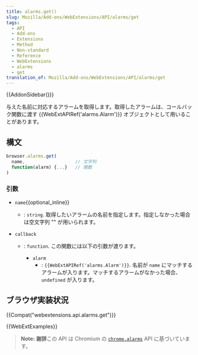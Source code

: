 ```yaml
---
title: alarms.get()
slug: Mozilla/Add-ons/WebExtensions/API/alarms/get
tags:
  - API
  - Add-ons
  - Extensions
  - Method
  - Non-standard
  - Reference
  - WebExtensions
  - alarms
  - get
translation_of: Mozilla/Add-ons/WebExtensions/API/alarms/get
---
```

{{AddonSidebar()}}

与えた名前に対応するアラームを取得します。取得したアラームは、コールバック関数に渡す {{WebExtAPIRef('alarms.Alarm')}} オブジェクトとして用いることがあります。

## 構文

```js
browser.alarms.get(
  name,                   // 文字列
  function(alarm) {...}   // 関数
)
```

### 引数

- `name`{{optional_inline}}
  - : `string`. 取得したいアラームの名前を指定します。指定しなかった場合は空文字列 "" が用いられます。
- `callback`

  - : `function`. この関数には以下の引数が渡ります。

    - `alarm`
      - : `{{WebExtAPIRef('alarms.Alarm')}}`. 名前が `name` にマッチするアラームが入ります。マッチするアラームがなかった場合、`undefined` が入ります。

## ブラウザ実装状況

{{Compat("webextensions.api.alarms.get")}}

{{WebExtExamples}}

> **Note:** **謝辞**この API は Chromium の [`chrome.alarms`](https://developer.chrome.com/extensions/alarms) API に基づいています。
